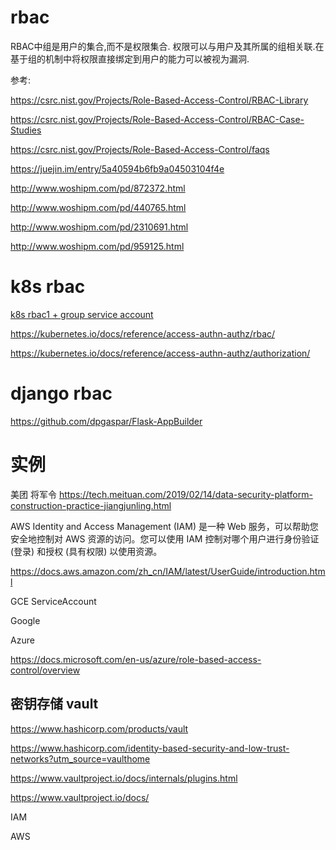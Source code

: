 # rbac

RBAC中组是用户的集合,而不是权限集合. 权限可以与用户及其所属的组相关联.在基于组的机制中将权限直接绑定到用户的能力可以被视为漏洞.

参考:

https://csrc.nist.gov/Projects/Role-Based-Access-Control/RBAC-Library

https://csrc.nist.gov/Projects/Role-Based-Access-Control/RBAC-Case-Studies

https://csrc.nist.gov/Projects/Role-Based-Access-Control/faqs

https://juejin.im/entry/5a40594b6fb9a04503104f4e

http://www.woshipm.com/pd/872372.html

http://www.woshipm.com/pd/440765.html

http://www.woshipm.com/pd/2310691.html

http://www.woshipm.com/pd/959125.html


# k8s rbac

[k8s rbac1 + group service account][k8s rbac1 + group]

https://kubernetes.io/docs/reference/access-authn-authz/rbac/

https://kubernetes.io/docs/reference/access-authn-authz/authorization/

[k8s rbac1 + group]:https://mritd.me/2017/07/17/kubernetes-rbac-chinese-translation/




# django rbac

https://github.com/dpgaspar/Flask-AppBuilder

# 实例

美团 将军令
https://tech.meituan.com/2019/02/14/data-security-platform-construction-practice-jiangjunling.html

AWS Identity and Access Management (IAM) 是一种 Web 服务，可以帮助您安全地控制对 AWS 资源的访问。您可以使用 IAM 控制对哪个用户进行身份验证 (登录) 和授权 (具有权限) 以使用资源。

https://docs.aws.amazon.com/zh_cn/IAM/latest/UserGuide/introduction.html


GCE ServiceAccount

Google

Azure

https://docs.microsoft.com/en-us/azure/role-based-access-control/overview

## 密钥存储 vault

https://www.hashicorp.com/products/vault

https://www.hashicorp.com/identity-based-security-and-low-trust-networks?utm_source=vaulthome

https://www.vaultproject.io/docs/internals/plugins.html

https://www.vaultproject.io/docs/

IAM

AWS
